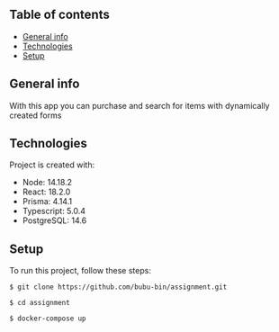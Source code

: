 ## Table of contents
* [General info](#general-info)
* [Technologies](#technologies)
* [Setup](#setup)

## General info
With this app you can purchase and search for items with dynamically created forms
	
## Technologies
Project is created with:
* Node: 14.18.2
* React: 18.2.0
* Prisma: 4.14.1
* Typescript: 5.0.4
* PostgreSQL: 14.6
	
## Setup
To run this project, follow these steps:

```
$ git clone https://github.com/bubu-bin/assignment.git
```

```
$ cd assignment
```

```
$ docker-compose up
```
